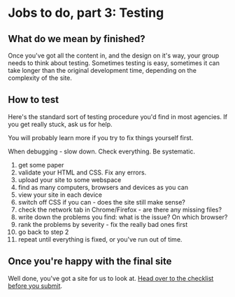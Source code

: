 # Jobs to do, part 3: Testing

## What do we mean by finished?

Once you've got all the content in, and the design on it's way, your group needs to think about testing. Sometimes testing is easy, sometimes it can take longer than the original development time, depending on the complexity of the site.

## How to test

Here's the standard sort of testing procedure you'd find in most agencies. If you get really stuck, ask us for help. 

You will probably learn more if you try to fix things yourself first. 

When debugging - slow down. Check everything. Be systematic.

1. get some paper
2. validate your HTML and CSS. Fix any errors.
3. upload your site to some webspace
4. find as many computers, browsers and devices as you can
5. view your site in each device
6. switch off CSS if you can - does the site still make sense?
7. check the network tab in Chrome/Firefox - are there any missing files?
8. write down the problems you find: what is the issue? On which browser?
9. rank the problems by severity - fix the really bad ones first
10. go back to step 2
11. repeat until everything is fixed, or you've run out of time.

## Once you're happy with the final site

Well done, you've got a site for us to look at. [Head over to the checklist before you submit](https://github.com/mmu-webdesign/level5-portfolio/blob/master/creating-your-agency-site/pre-launch-checklist.md).

